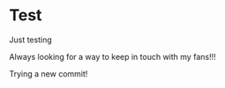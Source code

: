 # Test
Just testing

Always looking for a way to keep in touch with my fans!!!

Trying a new commit!
